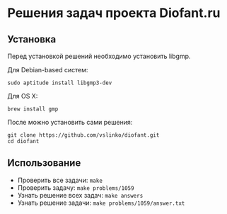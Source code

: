 # Решения задач проекта Diofant.ru

## Установка

Перед установкой решений необходимо установить libgmp.

Для Debian-based систем:

```shell
sudo aptitude install libgmp3-dev
```

Для OS X:

```shell
brew install gmp
```

После можно установить сами решения:

```shell
git clone https://github.com/vslinko/diofant.git
cd diofant
```

## Использование

* Проверить все задачи: `make`
* Проверить задачу: `make problems/1059`
* Узнать решение всех задач: `make answers`
* Узнать решение задачи: `make problems/1059/answer.txt`

